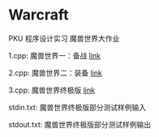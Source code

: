 # Warcraft
PKU 程序设计实习 魔兽世界大作业

1.cpp: 魔兽世界一：备战  [link](http://cxsjsxmooc.openjudge.cn/test/B/)

2.cpp: 魔兽世界二：装备  [link](http://cxsjsxmooc.openjudge.cn/test/E/)

3.cpp: 魔兽世界终极版  [link](http://cxsjsxmooc.openjudge.cn/test/R/)

stdin.txt: 魔兽世界终极版部分测试样例输入

stdout.txt: 魔兽世界终极版部分测试样例输出
